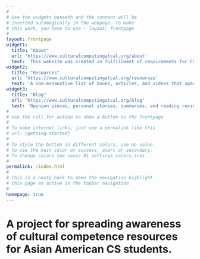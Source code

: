 ```yaml
---
#
# Use the widgets beneath and the content will be
# inserted automagically in the webpage. To make
# this work, you have to use › layout: frontpage
#
layout: frontpage
widget1:
  title: "About"
  url: 'https://www.culturalcomputingatcal.org/about'
  text: 'This website was created in fulfillment of requirements for CS H195: Honors Social Implications of Computer Technology. It was designed as a resource hub for students at UC Berkeley to reflect upon the "Asian American" identity within the context of computer science education and the workplace.'
widget2:
  title: "Resources"
  url: 'https://www.culturalcomputingatcal.org/resources'
  text: 'A non-exhaustive list of books, articles, and videos that span a wide range of relevant topics. Learn more about the history and current situation of Asian American people in the tech industry, as well as the history and complexities of the Asian American identity overall.'
widget3:
  title: "Blog"
  url: 'https://www.culturalcomputingatcal.org/blog'
  text: 'Opinion pieces, personal stories, summaries, and reading reviews from students at Cal and other members of the community. Intended to provide more personal insights, comments, and reflections than found under the resources page. Contributors are welcome.'
#
# Use the call for action to show a button on the frontpage
#
# To make internal links, just use a permalink like this
# url: /getting-started/
#
# To style the button in different colors, use no value
# to use the main color or success, alert or secondary.
# To change colors see sass/_01_settings_colors.scss
#
permalink: /index.html
#
# This is a nasty hack to make the navigation highlight
# this page as active in the topbar navigation
#
homepage: true
---
```

# A project for spreading awareness of cultural competence resources for Asian American CS students.

